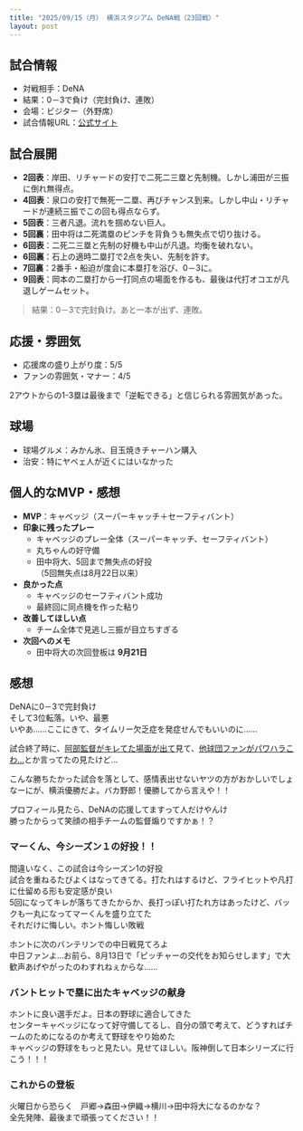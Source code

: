 ```yaml
---
title: "2025/09/15（月） 横浜スタジアム DeNA戦（23回戦）"
layout: post
---
```


## 試合情報
- 対戦相手：DeNA
- 結果：0－3で負け（完封負け、連敗）
- 会場：ビジター（外野席）
- 試合情報URL：[公式サイト](https://www.giants.jp/game/20250915_9001_1/)

<!--more-->

## 試合展開
- **2回表**：岸田、リチャードの安打で二死二三塁と先制機。しかし浦田が三振に倒れ無得点。  
- **4回表**：泉口の安打で無死一二塁、再びチャンス到来。しかし中山・リチャードが連続三振でこの回も得点ならず。  
- **5回表**：三者凡退。流れを掴めない巨人。  
- **5回裏**：田中将は二死満塁のピンチを背負うも無失点で切り抜ける。  
- **6回表**：二死二三塁と先制の好機も中山が凡退。均衡を破れない。  
- **6回裏**：石上の適時二塁打で2点を失い、先制を許す。  
- **7回裏**：2番手・船迫が度会に本塁打を浴び、0－3に。  
- **9回表**：岡本の二塁打から一打同点の場面を作るも、最後は代打オコエが凡退しゲームセット。  

> 結果：0－3で完封負け。あと一本が出ず、連敗。

## 応援・雰囲気
- 応援席の盛り上がり度：5/5  
- ファンの雰囲気・マナー：4/5

2アウトからの1-3塁は最後まで「逆転できる」と信じられる雰囲気があった。  

## 球場
- 球場グルメ：みかん氷、目玉焼きチャーハン購入  
- 治安：特にヤベェ人が近くにはいなかった  

## 個人的なMVP・感想
- **MVP**：キャベッジ（スーパーキャッチ＋セーフティバント）  
- **印象に残ったプレー**
  - キャベッジのプレー全体（スーパーキャッチ、セーフティバント）  
  - 丸ちゃんの好守備  
  - 田中将大、5回まで無失点の好投  
  （5回無失点は8月22日以来）
- **良かった点**  
  - キャベッジのセーフティバント成功  
  - 最終回に同点機を作った粘り  
- **改善してほしい点**  
  - チーム全体で見逃し三振が目立ちすぎる  
- **次回へのメモ**  
  - 田中将大の次回登板は **9月21日**  

## 感想

DeNAに0－3で完封負け  
そして3位転落。いや、最悪  
いやあ……ここにきて、タイムリー欠乏症を発症せんでもいいのに……  

試合終了時に、[阿部監督がキレてた場面が出て](https://news.ntv.co.jp/category/sports/40d3a621284a407c82fa76518cdd44fc)見て、[他球団ファンがパワハラこわ...](https://x.com/search?q=%E9%98%BF%E9%83%A8%E7%9B%A3%E7%9D%A3%20%E6%80%96%E3%81%84%20since%3A2025-09-15%20until%3A2025-09-16&src=typed_query&f=live)とか言ってたの見たけど…  

こんな勝ちたかった試合を落として、感情表出せないヤツの方がおかしいでしょ  
なーにが、横浜優勝だよ。バカ野郎！優勝してから言えや！！  
  
プロフィール見たら、DeNAの応援してますって人だけやんけ  
勝ったからって笑顔の相手チームの監督煽りですかぁ！？  

### マーくん、今シーズン１の好投！！

間違いなく、この試合は今シーズン1の好投  
試合を重ねるたびよくはなってきてる。打たれはするけど、フライヒットや凡打に仕留める形も安定感が良い  
5回になってキレが落ちてきたからか、長打っぽい打たれ方はあったけど、バックも一丸になってマーくんを盛り立てた  
それだけに悔しい。ホント悔しい敗戦  

ホントに次のバンテリンでの中日戦見てろよ  
中日ファンよ…お前ら、8月13日で「ピッチャーの交代をお知らせします」で大歓声あげやがったのわすれねぇからな……  

### バントヒットで塁に出たキャベッジの献身

ホントに良い選手だよ。日本の野球に適合してきた  
センターキャベッジになって好守備してるし、自分の頭で考えて、どうすればチームのためになるのか考えて野球をやり始めた  
キャベッジの野球をもっと見たい。見せてほしい。阪神倒して日本シリーズに行こう！！！  

### これからの登板

火曜日から恐らく　戸郷→森田→伊織→横川→田中将大になるのかな？  
全先発陣、最後まで頑張ってください！！  
